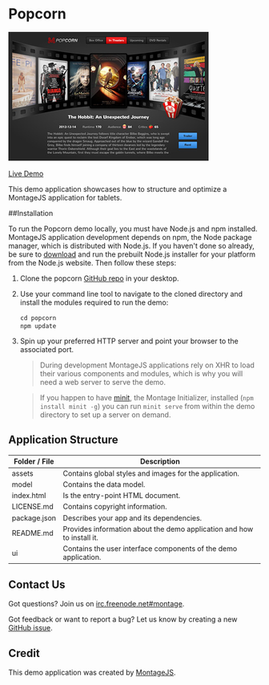 Popcorn
===============

![Screenshot](assets/image/screenshot.jpg)

[Live Demo](http://montagejs.org/apps/popcorn/)

This demo application showcases how to structure and optimize a MontageJS application for tablets.

##Installation

To run the Popcorn demo locally, you must have Node.js and npm installed. MontageJS application development depends on npm, the Node package manager, which is distributed with Node.js. If you haven't done so already, be sure to [download](http://nodejs.org/download/) and run the prebuilt Node.js installer for your platform from the Node.js website. Then follow these steps:

1. Clone the popcorn [GitHub repo](https://github.com/montagejs/popcorn) in your desktop.

2. Use your command line tool to navigate to the cloned directory and install the modules required to run the demo:
        
   ```
   cd popcorn
   npm update
   ```
    
3. Spin up your preferred HTTP server and point your browser to the associated port.

    > During development MontageJS applications rely on XHR to load their various components and modules, which is why you will need a web server to serve the demo.

    > If you happen to have [minit](https://github.com/montagejs/minit), the Montage Initializer, installed (`npm install minit -g`) you can run `minit serve` from within the demo directory to set up a server on demand.


## Application Structure

Folder / File | Description |
------------ | ------------- 
assets | Contains global styles and images for the application.
model | Contains the data model.
index.html | Is the entry-point HTML document.
LICENSE.md | Contains copyright information.
package.json | Describes your app and its dependencies.
README.md | Provides information about the demo application and how to install it.
ui | Contains the user interface components of the demo application.

## Contact Us

Got questions? Join us on [irc.freenode.net#montage](http://webchat.freenode.net/?channels=montage).

Got feedback or want to report a bug? Let us know by creating a new [GitHub issue](https://github.com/montagejs/popcorn).

## Credit

This demo application was created by [MontageJS](http://montagejs.org).

